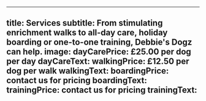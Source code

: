 
---
title: Services
subtitle: From stimulating enrichment walks to all-day care, holiday boarding or one-to-one training, Debbie's Dogz can help.
image:
dayCarePrice: £25.00 per dog per day
dayCareText:
walkingPrice: £12.50 per dog per walk
walkingText:
boardingPrice: contact us for pricing
boardingText:
trainingPrice: contact us for pricing
trainingText:
---
